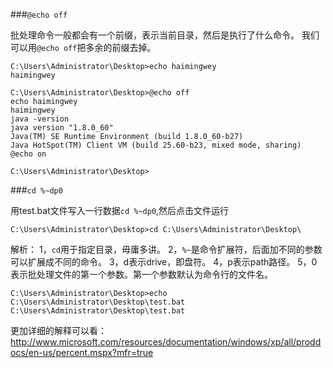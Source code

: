 ###`@echo off`

批处理命令一般都会有一个前缀，表示当前目录，然后是执行了什么命令。
我们可以用`@echo off`把多余的前缀去掉。

	C:\Users\Administrator\Desktop>echo haimingwey
	haimingwey

	C:\Users\Administrator\Desktop>@echo off
	echo haimingwey
	haimingwey
	java -version
	java version "1.8.0_60"
	Java(TM) SE Runtime Environment (build 1.8.0_60-b27)
	Java HotSpot(TM) Client VM (build 25.60-b23, mixed mode, sharing)
	@echo on

	C:\Users\Administrator\Desktop>

###`cd %~dp0`

用test.bat文件写入一行数据`cd %~dp0`,然后点击文件运行

	C:\Users\Administrator\Desktop>cd C:\Users\Administrator\Desktop\
	
解析：
1，`cd`用于指定目录，毋庸多讲。
2，`%~`是命令扩展符，后面加不同的参数可以扩展成不同的命令。
3，d表示drive，即盘符。
4，p表示path路径。
5，0表示批处理文件的第一个参数。第一个参数默认为命令行的文件名。

	C:\Users\Administrator\Desktop>echo C:\Users\Administrator\Desktop\test.bat
	C:\Users\Administrator\Desktop\test.bat

更加详细的解释可以看：http://www.microsoft.com/resources/documentation/windows/xp/all/proddocs/en-us/percent.mspx?mfr=true
